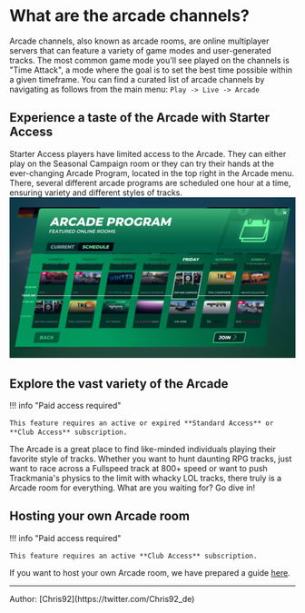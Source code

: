 # What are the arcade channels?

Arcade channels, also known as arcade rooms, are online multiplayer servers that can feature a variety of game modes and user-generated tracks.
The most common game mode you'll see played on the channels is "Time Attack", a mode where the goal is to set the best time possible within a given timeframe.
You can find a curated list of arcade channels by navigating as follows from the main menu: `Play -> Live -> Arcade`

## Experience a taste of the Arcade with Starter Access

Starter Access players have limited access to the Arcade. 
They can either play on the Seasonal Campaign room or they can try their hands at the ever-changing Arcade Program, located in the top right in the Arcade menu. There, several different arcade programs are scheduled one hour at a time, ensuring variety and different styles of tracks.
![An example of the Arcade Program schedule](../img/12_01_arcade_program.webp)

## Explore the vast variety of the Arcade

!!! info "Paid access required"

    This feature requires an active or expired **Standard Access** or **Club Access** subscription.

The Arcade is a great place to find like-minded individuals playing their favorite style of tracks. 
Whether you want to hunt daunting RPG tracks, just want to race across a Fullspeed track at 800+ speed or want to push Trackmania's physics to the limit with whacky LOL tracks, there truly is a Arcade room for everything. 
What are you waiting for? Go dive in!

## Hosting your own Arcade room

!!! info "Paid access required"

    This feature requires an active **Club Access** subscription.

If you want to host your own Arcade room, we have prepared a guide [here](/club/activities/room).

<hr>
Author: [Chris92](https://twitter.com/Chris92_de)